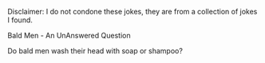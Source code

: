Disclaimer: I do not condone these jokes, they are from a collection of jokes I found.

Bald Men - An UnAnswered Question

Do bald men wash their head with soap or shampoo?

